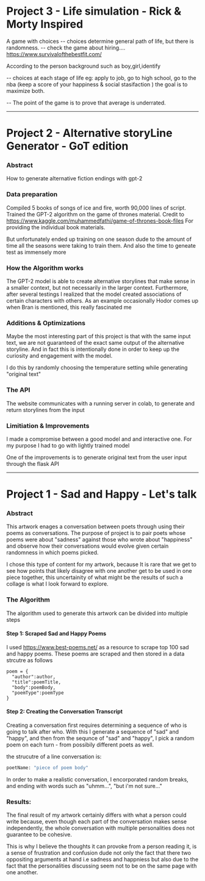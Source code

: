 # Project 3 - Life simulation - Rick & Morty Inspired

A game with choices -- choices determine general path of life, but there is randomness. -- check the game about hiring.... https://www.survivalofthebestfit.com/

According to the person background such as boy,girl,identify

  -- choices at each stage of life eg: apply to job, go to high school, go to the nba (keep a score of your happiness & social stasifaction ) the goal is to maximize both.
  
  -- The point of the game is to prove that average is underrated.

------------------------------------------------------------------------------------------------------------------------------------------------------------------


# Project 2 - Alternative storyLine Generator - GoT edition

### Abstract
How to generate alternative fiction endings with gpt-2

### Data preparation

Compiled 5 books of songs of ice and fire, worth 90,000 lines of script. Trained the GPT-2 algorithm on the game of thrones material.
Credit to https://www.kaggle.com/muhammedfathi/game-of-thrones-book-files For providing the individual book materials.

But unfortunately ended up training on one season dude to the amount of time all the seasons were taking to train them. And also the time to geneate test as immensely more


### How the Algorithm works

The GPT-2 model is able to create alternative storylines that make sense in a smaller context, but not necessarily in the larger context. Furthermore, after several testings I realized that the model created associations of certain characters with others. As an example occasionally Hodor comes up when Bran is mentioned, this really fascinated me


### Additions & Optimizations

Maybe the most interesting part of this project is that with the same input text, we are not guaranteed of the exact same output of the alternative storyline. And in fact this is intentionally done in order to keep up the curiosity and engagement with the model.

I do this by randomly choosing the temperature setting while generating "original text"

### The API

The website communicates with a running server in colab, to generate and return storylines from the input 

### Limitiation & Improvements

I made a compromise between a good model and and interactive one. For my purpose I had to go with lightly trained model

One of the improvements is to generate original text from the user input through the flask API

------------------------------------------------------------------------------------------------------------------------------------------------------------------

# Project 1 - Sad and Happy - Let's talk

### Abstract
This artwork enages a conversation between poets through using their poems as conversations. 
The purpose of project is to pair poets whose poems were about "sadness" against those who wrote about "happiness" and observe how their conversations would evolve given certain randomness in which poems picked.

I chose this type of content for my artwork, because It is rare that we get to see how points that likely disagree with one another get to be used in one piece together, this uncertainity of what might be the results of such a collage is what I look forward to explore. 


### The Algorithm

The algorithm used to generate this artwork can be divided into multiple steps



#### Step 1: Scraped Sad and Happy Poems

I used https://www.best-poems.net/ as a resource to scrape top 100 sad and happy poems. These poems are scraped and then stored in a data strcutre as follows

```python3
poem = {
  "author":author,
  "title":poemTitle,
  "body":poemBody,
  "poemType":poemType
}
```



#### Step 2: Creating the Conversation Transcript

Creating a conversation first requires determining a sequence of who is going to talk after who. With this I generate a sequence of "sad" and "happy", and then from the sequnce of "sad" and "happy", I pick a random poem on each turn -  from possibily different poets as well. 

the strucutre of a line conversation is:

```python
poetName: "piece of poem body" 
```

In order to make a realistic conversation, I encorporated random breaks, and ending with words such as "uhmm...", "but i'm not sure..."


### Results:

The final result of my artwork certainly differs with what a person could write because, even though each part of the conversation makes sense independently, the whole conversation with multiple personalities does not guarantee to be cohesive. 

This is why I believe the thoughts it can provoke from a person reading it, is a sense of frustration and confusion dude not only the fact that there two oppositing arguments at hand i.e sadness and happniess but also due to the fact that the personalities discussing seem not to be on the same page with one another.
